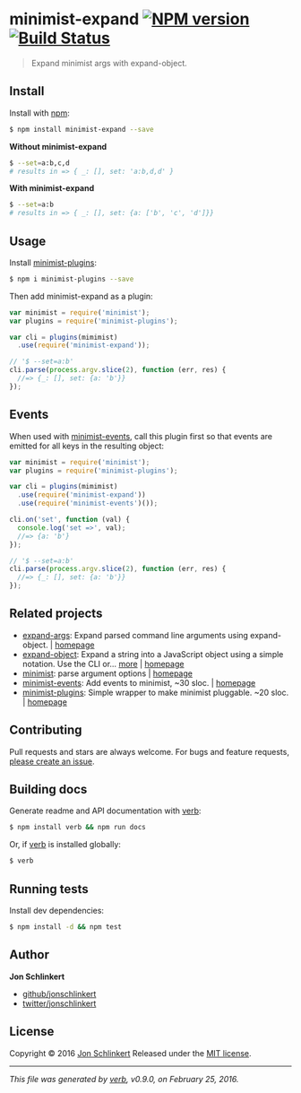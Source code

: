 # minimist-expand [![NPM version](https://img.shields.io/npm/v/minimist-expand.svg)](https://www.npmjs.com/package/minimist-expand) [![Build Status](https://img.shields.io/travis/jonschlinkert/minimist-expand.svg)](https://travis-ci.org/jonschlinkert/minimist-expand)

> Expand minimist args with expand-object.

## Install

Install with [npm](https://www.npmjs.com/):

```sh
$ npm install minimist-expand --save
```

**Without minimist-expand**

```sh
$ --set=a:b,c,d
# results in => { _: [], set: 'a:b,d,d' }
```

**With minimist-expand**

```sh
$ --set=a:b
# results in => { _: [], set: {a: ['b', 'c', 'd']}}
```

## Usage

Install [minimist-plugins](https://github.com/jonschlinkert/minimist-plugins):

```sh
$ npm i minimist-plugins --save
```

Then add minimist-expand as a plugin:

```js
var minimist = require('minimist');
var plugins = require('minimist-plugins');

var cli = plugins(mimimist)
  .use(require('minimist-expand'));

// '$ --set=a:b'
cli.parse(process.argv.slice(2), function (err, res) {
  //=> {_: [], set: {a: 'b'}}
});
```

## Events

When used with [minimist-events](https://github.com/jonschlinkert/minimist-events), call this plugin first so that events are emitted for all keys in the resulting object:

```js
var minimist = require('minimist');
var plugins = require('minimist-plugins');

var cli = plugins(mimimist)
  .use(require('minimist-expand'))
  .use(require('minimist-events')());

cli.on('set', function (val) {
  console.log('set =>', val);
  //=> {a: 'b'}
});

// '$ --set=a:b'
cli.parse(process.argv.slice(2), function (err, res) {
  //=> {_: [], set: {a: 'b'}}
});
```

## Related projects

* [expand-args](https://www.npmjs.com/package/expand-args): Expand parsed command line arguments using expand-object. | [homepage](https://github.com/jonschlinkert/expand-args)
* [expand-object](https://www.npmjs.com/package/expand-object): Expand a string into a JavaScript object using a simple notation. Use the CLI or… [more](https://www.npmjs.com/package/expand-object) | [homepage](https://github.com/jonschlinkert/expand-object)
* [minimist](https://www.npmjs.com/package/minimist): parse argument options | [homepage](https://github.com/substack/minimist)
* [minimist-events](https://www.npmjs.com/package/minimist-events): Add events to minimist, ~30 sloc. | [homepage](https://github.com/jonschlinkert/minimist-events)
* [minimist-plugins](https://www.npmjs.com/package/minimist-plugins): Simple wrapper to make minimist pluggable. ~20 sloc. | [homepage](https://github.com/jonschlinkert/minimist-plugins)

## Contributing

Pull requests and stars are always welcome. For bugs and feature requests, [please create an issue](https://github.com/jonschlinkert/minimist-expand/issues/new).

## Building docs

Generate readme and API documentation with [verb](https://github.com/verbose/verb):

```sh
$ npm install verb && npm run docs
```

Or, if [verb](https://github.com/verbose/verb) is installed globally:

```sh
$ verb
```

## Running tests

Install dev dependencies:

```sh
$ npm install -d && npm test
```

## Author

**Jon Schlinkert**

* [github/jonschlinkert](https://github.com/jonschlinkert)
* [twitter/jonschlinkert](http://twitter.com/jonschlinkert)

## License

Copyright © 2016 [Jon Schlinkert](https://github.com/jonschlinkert)
Released under the [MIT license](https://github.com/jonschlinkert/minimist-expand/blob/master/LICENSE).

***

_This file was generated by [verb](https://github.com/verbose/verb), v0.9.0, on February 25, 2016._